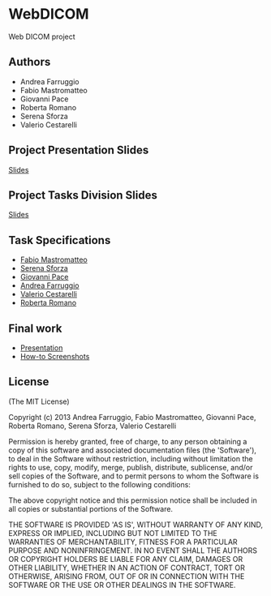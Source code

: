 # WebDICOM

Web DICOM project

## Authors

* Andrea Farruggio
* Fabio Mastromatteo
* Giovanni Pace
* Roberta Romano
* Serena Sforza
* Valerio Cestarelli
 
## Project Presentation Slides
[Slides](http://apily.io/slidify?md=https://raw.github.com/cvdlab-bio/webdicom/master/slides/2013-03-28.md)

## Project Tasks Division Slides
[Slides](http://apily.io/slidify?md=https://raw.github.com/cvdlab-bio/webdicom/master/slides/2013-04-11.md)

## Task Specifications

 - [Fabio Mastromatteo](http://apily.io/slidify?md=https://raw.github.com/cvdlab-bio/webdicom/master/slides/2013-04-18_Fabio_Mastromatteo.md)
 - [Serena Sforza](http://apily.io/slidify?md=https://raw.github.com/cvdlab-bio/webdicom/master/slides/2013-04-18_Serena_Sforza.md) 
 - [Giovanni Pace](http://apily.io/slidify?md=https://raw.github.com/h4ergo/prova/master/PRESENTAZIONI_BIO/presentazione_GP.md)
 - [Andrea Farruggio](http://apily.io/slidify?md=https://raw.github.com/cvdlab-cg/442999/master/progetto/andreafarruggio.md)
 - [Valerio Cestarelli](http://apily.io/slidify?md=https://raw.github.com/cvdlab-bio/webdicom/master/slides/2013-04-18_Valerio_Cestarelli)
 - [Roberta Romano](http://apily.io/slidify?md=https://raw.github.com/cvdlab-bio/webdicom/master/slides/2013-04-18_Roberta_Romano)

## Final work

 - [Presentation](http://apily.io/slidify?md=https://raw.github.com/cvdlab-bio/webdicom/master/Web_Dicom/Doc/Web_DIcom_Doc.md)
 - [How-to Screenshots](http://apily.io/slidify?md=https://raw.github.com/cvdlab-bio/webdicom/master/Web_Dicom/HowTo_BIO/HowToBio.md)


## License

(The MIT License)

Copyright (c) 2013 Andrea Farruggio, Fabio Mastromatteo, Giovanni Pace, Roberta Romano, Serena Sforza, Valerio Cestarelli

Permission is hereby granted, free of charge, to any person obtaining
a copy of this software and associated documentation files (the
'Software'), to deal in the Software without restriction, including
without limitation the rights to use, copy, modify, merge, publish,
distribute, sublicense, and/or sell copies of the Software, and to
permit persons to whom the Software is furnished to do so, subject to
the following conditions:

The above copyright notice and this permission notice shall be
included in all copies or substantial portions of the Software.

THE SOFTWARE IS PROVIDED 'AS IS', WITHOUT WARRANTY OF ANY KIND,
EXPRESS OR IMPLIED, INCLUDING BUT NOT LIMITED TO THE WARRANTIES OF
MERCHANTABILITY, FITNESS FOR A PARTICULAR PURPOSE AND NONINFRINGEMENT.
IN NO EVENT SHALL THE AUTHORS OR COPYRIGHT HOLDERS BE LIABLE FOR ANY
CLAIM, DAMAGES OR OTHER LIABILITY, WHETHER IN AN ACTION OF CONTRACT,
TORT OR OTHERWISE, ARISING FROM, OUT OF OR IN CONNECTION WITH THE
SOFTWARE OR THE USE OR OTHER DEALINGS IN THE SOFTWARE.

